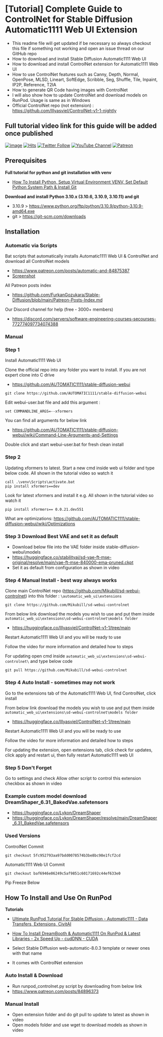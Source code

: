 # [Tutorial] Complete Guide to ControlNet for Stable Diffusion Automatic1111 Web UI Extension
* This readme file will get updated if be necessary so always checkout this file if something not working and open an issue thread on our GitHub repo
* How to download and install Stable Diffusion Automatic1111 Web UI
* How to download and install ControlNet extension for Automatic1111 Web UI
* How to use ControlNet features such as Canny, Depth, Normal, OpenPose, MLSD, Lineart, SoftEdge, Scribble, Seg, Shuffle, Tile, Inpaint, IP2P, Reference, T2IA
* How to generate QR Code having images with ControlNet
* I will also show how to update ControlNet and download models on RunPod. Usage is same as in Windows
* Official ControlNet repo (not extension) : https://github.com/lllyasviel/ControlNet-v1-1-nightly

## Full tutorial video link for this guide will be added once published

[![image](https://img.shields.io/discord/772774097734074388?label=Discord&logo=discord)](https://discord.com/servers/software-engineering-courses-secourses-772774097734074388) [![Hits](https://hits.seeyoufarm.com/api/count/incr/badge.svg?url=https%3A%2F%2Fgithub.com%2FFurkanGozukara%2FStable-Diffusion%2Fedit%2Fmain%2FTutorials%2FControlNet-Tutorial-How-To-Install-Extension-Become-A-Master.md&count_bg=%2379C83D&title_bg=%239E0F0F&icon=apachespark.svg&icon_color=%23E7E7E7&title=views&edge_flat=false)](https://hits.seeyoufarm.com) [![Twitter Follow](https://img.shields.io/twitter/follow/GozukaraFurkan?label=Follow&style=social)](https://twitter.com/GozukaraFurkan) [![YouTube Channel](https://img.shields.io/badge/YouTube-Channel-red?style=for-the-badge&logo=youtube)](https://www.youtube.com/SECourses) [![Patreon](https://img.shields.io/badge/Patreon-Support%20Me-f96854?style=for-the-badge&logo=patreon)](https://www.patreon.com/your_patreon_page)

## Prerequisites

**Full tutorial for python and git installation with venv**
* [How To Install Python, Setup Virtual Environment VENV, Set Default Python System Path & Install Git](https://youtu.be/B5U7LJOvH6g)

**Download and install Python 3.10.x (3.10.6, 3.10.9, 3.10.11) and git**
* 3.10.9 > https://www.python.org/ftp/python/3.10.9/python-3.10.9-amd64.exe
* git > https://git-scm.com/downloads

## Installation

### Automatic via Scripts

Bat scripts that automatically installs Automatic1111 Web UI & ControlNet and download all ControlNet models
* https://www.patreon.com/posts/automatic-and-84875387
* [Screenshot](https://s3.amazonaws.com/moonup/production/uploads/6345bd89fe134dfd7a0dba40/KBJqoSet0mBipEqhkdVTY.png)

All Patreon posts index
* https://github.com/FurkanGozukara/Stable-Diffusion/blob/main/Patreon-Posts-Index.md

Our Discord channel for help (free - 3000+ members) 
* https://discord.com/servers/software-engineering-courses-secourses-772774097734074388

### Manual

### Step 1

Install Automatic1111 Web UI

Clone the official repo into any folder you want to install. If you are not expert clone into C drive
* https://github.com/AUTOMATIC1111/stable-diffusion-webui

```
git clone https://github.com/AUTOMATIC1111/stable-diffusion-webui
```

Edit webui-user.bat file and add this argument :
```
set COMMANDLINE_ARGS=--xformers
```
You can find all arguments for below link
* https://github.com/AUTOMATIC1111/stable-diffusion-webui/wiki/Command-Line-Arguments-and-Settings

Double click and start webui-user.bat for fresh clean install

### Step 2
Updating xformers to latest. Start a new cmd inside web ui folder and type below code. All shown in the tutorial video so watch it
```
call .\venv\Scripts\activate.bat
pip install xformers==dev
```
Look for latest xformers and install it e.g. All shown in the tutorial video so watch it
```
pip install xformers== 0.0.21.dev551
```

What are optimizations: https://github.com/AUTOMATIC1111/stable-diffusion-webui/wiki/Optimizations

### Step 3 Download Best VAE and set it as default

* Download below file into the VAE folder inside stable-diffusion-webui\models
* https://huggingface.co/stabilityai/sd-vae-ft-mse-original/resolve/main/vae-ft-mse-840000-ema-pruned.ckpt
* Set it as default from configuration as shown in video

### Step 4 Manual Install - best way always works
Clone main ControlNet repo (https://github.com/Mikubill/sd-webui-controlnet) into this folder : ```\automatic_web_ui\extensions```
```
git clone https://github.com/Mikubill/sd-webui-controlnet
```
From below link download the models you wish to use and put them inside ```automatic_web_ui\extensions\sd-webui-controlnet\models folder```
* https://huggingface.co/lllyasviel/ControlNet-v1-1/tree/main

Restart Automatic1111 Web UI and you will be ready to use

Follow the video for more information and detailed how to steps

For updating open cmd inside ```automatic_web_ui\extensions\sd-webui-controlnet\``` and type below code

```
git pull https://github.com/Mikubill/sd-webui-controlnet
```

### Step 4 Auto Install - sometimes may not work
Go to the extensions tab of the Automatic1111 Web UI, find ControlNet, click install

From below link download the models you wish to use and put them inside ```automatic_web_ui\extensions\sd-webui-controlnet\models folder```
* https://huggingface.co/lllyasviel/ControlNet-v1-1/tree/main

Restart Automatic1111 Web UI and you will be ready to use

Follow the video for more information and detailed how to steps

For updating the extension, open extensions tab, click check for updates, click apply and restart ui, then fully restart Automatic1111 web UI

### Step 5 Don't Forget

Go to settings and check Allow other script to control this extension checkbox as shown in video

### Example custom model download DreamShaper_6.31_BakedVae.safetensors
* https://huggingface.co/Lykon/DreamShaper
* https://huggingface.co/Lykon/DreamShaper/resolve/main/DreamShaper_6.31_BakedVae.safetensors

### Used Versions

ControlNet Commit 
```
git checkout 5fc952793aa97bdd0078574b3be8bc98e1fcf2cd
```
Automatic1111 Web UI Commit
```
git checkout baf6946e06249c5af9851c60171692c44ef633e0
```
Pip Freeze Below

## How To Install and Use On RunPod

**Tutorials**
* [Ultimate RunPod Tutorial For Stable Diffusion - Automatic1111 - Data Transfers, Extensions, CivitAI](https://youtu.be/QN1vdGhjcRc)
* [How To Install DreamBooth & Automatic1111 On RunPod & Latest Libraries - 2x Speed Up - cudDNN - CUDA](https://youtu.be/c_S2kFAefTQ)

* Select Stable Diffusion web-automatic-8.0.3 template or newer ones with that name
* It comes with ControlNet extension

### Auto Install & Download
* Run runpod_controlnet.py script by downloading from below link
* https://www.patreon.com/posts/84896373

### Manual Install
* Open extension folder and do git pull to update to latest as shown in video
* Open models folder and use wget to download models as shown in video
